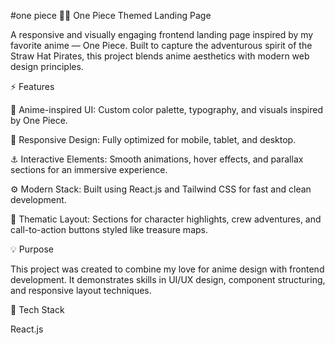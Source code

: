 #one piece
🏴‍☠️ One Piece Themed Landing Page

A responsive and visually engaging frontend landing page inspired by my favorite anime — One Piece.
Built to capture the adventurous spirit of the Straw Hat Pirates, this project blends anime aesthetics with modern web design principles.

⚡ Features

🎨 Anime-inspired UI: Custom color palette, typography, and visuals inspired by One Piece.

📱 Responsive Design: Fully optimized for mobile, tablet, and desktop.

⚓ Interactive Elements: Smooth animations, hover effects, and parallax sections for an immersive experience.

⚙️ Modern Stack: Built using React.js and Tailwind CSS for fast and clean development.

🧭 Thematic Layout: Sections for character highlights, crew adventures, and call-to-action buttons styled like treasure maps.

💡 Purpose

This project was created to combine my love for anime design with frontend development.
It demonstrates skills in UI/UX design, component structuring, and responsive layout techniques.

🚀 Tech Stack

React.js
